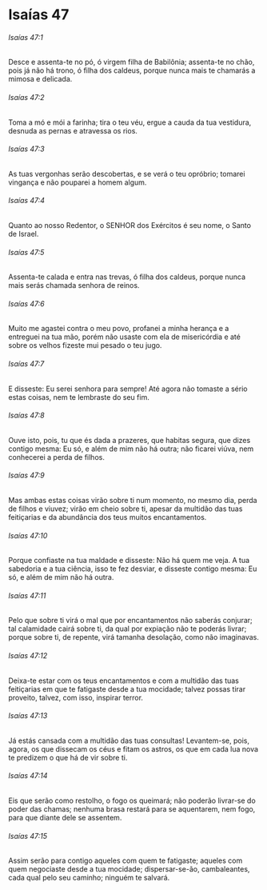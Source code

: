 # Isaías 47

###### Isaías 47:1

Desce e assenta-te no pó, ó virgem filha de Babilônia; assenta-te no chão, pois já não há trono, ó filha dos caldeus, porque nunca mais te chamarás a mimosa e delicada.

###### Isaías 47:2

Toma a mó e mói a farinha; tira o teu véu, ergue a cauda da tua vestidura, desnuda as pernas e atravessa os rios.

###### Isaías 47:3

As tuas vergonhas serão descobertas, e se verá o teu opróbrio; tomarei vingança e não pouparei a homem algum.

###### Isaías 47:4

Quanto ao nosso Redentor, o SENHOR dos Exércitos é seu nome, o Santo de Israel.

###### Isaías 47:5

Assenta-te calada e entra nas trevas, ó filha dos caldeus, porque nunca mais serás chamada senhora de reinos.

###### Isaías 47:6

Muito me agastei contra o meu povo, profanei a minha herança e a entreguei na tua mão, porém não usaste com ela de misericórdia e até sobre os velhos fizeste mui pesado o teu jugo.

###### Isaías 47:7

E disseste: Eu serei senhora para sempre! Até agora não tomaste a sério estas coisas, nem te lembraste do seu fim.

###### Isaías 47:8

Ouve isto, pois, tu que és dada a prazeres, que habitas segura, que dizes contigo mesma: Eu só, e além de mim não há outra; não ficarei viúva, nem conhecerei a perda de filhos.

###### Isaías 47:9

Mas ambas estas coisas virão sobre ti num momento, no mesmo dia, perda de filhos e viuvez; virão em cheio sobre ti, apesar da multidão das tuas feitiçarias e da abundância dos teus muitos encantamentos.

###### Isaías 47:10

Porque confiaste na tua maldade e disseste: Não há quem me veja. A tua sabedoria e a tua ciência, isso te fez desviar, e disseste contigo mesma: Eu só, e além de mim não há outra.

###### Isaías 47:11

Pelo que sobre ti virá o mal que por encantamentos não saberás conjurar; tal calamidade cairá sobre ti, da qual por expiação não te poderás livrar; porque sobre ti, de repente, virá tamanha desolação, como não imaginavas.

###### Isaías 47:12

Deixa-te estar com os teus encantamentos e com a multidão das tuas feitiçarias em que te fatigaste desde a tua mocidade; talvez possas tirar proveito, talvez, com isso, inspirar terror.

###### Isaías 47:13

Já estás cansada com a multidão das tuas consultas! Levantem-se, pois, agora, os que dissecam os céus e fitam os astros, os que em cada lua nova te predizem o que há de vir sobre ti.

###### Isaías 47:14

Eis que serão como restolho, o fogo os queimará; não poderão livrar-se do poder das chamas; nenhuma brasa restará para se aquentarem, nem fogo, para que diante dele se assentem.

###### Isaías 47:15

Assim serão para contigo aqueles com quem te fatigaste; aqueles com quem negociaste desde a tua mocidade; dispersar-se-ão, cambaleantes, cada qual pelo seu caminho; ninguém te salvará.

